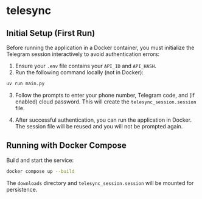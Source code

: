 # telesync

## Initial Setup (First Run)

Before running the application in a Docker container, you must initialize the Telegram session interactively to avoid authentication errors:

1. Ensure your `.env` file contains your `API_ID` and `API_HASH`.
2. Run the following command locally (not in Docker):

```sh
uv run main.py
```

3. Follow the prompts to enter your phone number, Telegram code, and (if enabled) cloud password. This will create the `telesync_session.session` file.

4. After successful authentication, you can run the application in Docker. The session file will be reused and you will not be prompted again.

## Running with Docker Compose

Build and start the service:

```sh
docker compose up --build
```

The `downloads` directory and `telesync_session.session` will be mounted for persistence.